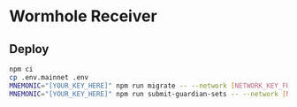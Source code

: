 # Wormhole Receiver

## Deploy

```bash
npm ci
cp .env.mainnet .env
MNEMONIC="[YOUR_KEY_HERE]" npm run migrate -- --network [NETWORK_KEY_FROM_TRUFFLE_CONFIG]
MNEMONIC="[YOUR_KEY_HERE]" npm run submit-guardian-sets -- --network [NETWORK_KEY_FROM_TRUFFLE_CONFIG]
```
